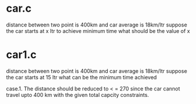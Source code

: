 # car.c

distance between two point is 400km and car average is 18km/ltr suppose the car starts at x ltr to achieve minimum time what should be the value of x

# car1.c

distance between two point is 400km and car average is 18km/ltr suppose the car starts at 15 ltr what can be the minimum time achieved

case.1. The distance should be reduced to  < = 270 since the car cannot travel upto 400 km with the given total capcity constraints.
